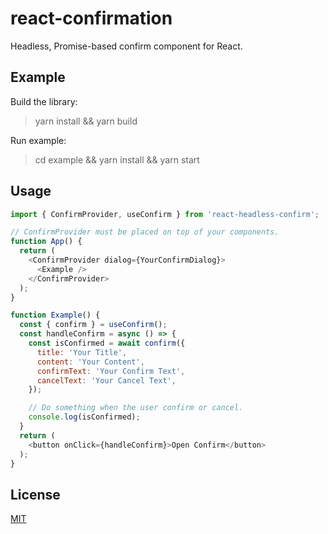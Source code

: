 # react-confirmation

Headless, Promise-based confirm component for React.

## Example

Build the library:
> yarn install && yarn build

Run example:
> cd example && yarn install && yarn start

## Usage

```js
import { ConfirmProvider, useConfirm } from 'react-headless-confirm';

// ConfirmProvider must be placed on top of your components.
function App() {
  return (
    <ConfirmProvider dialog={YourConfirmDialog}>
      <Example />
    </ConfirmProvider>
  );
}

function Example() {
  const { confirm } = useConfirm();
  const handleConfirm = async () => {
    const isConfirmed = await confirm({
      title: 'Your Title',
      content: 'Your Content',
      confirmText: 'Your Confirm Text',
      cancelText: 'Your Cancel Text',
    });

    // Do something when the user confirm or cancel.
    console.log(isConfirmed);
  }
  return (
    <button onClick={handleConfirm}>Open Confirm</button>
  );
}
```

## License

[MIT](LICENSE)
